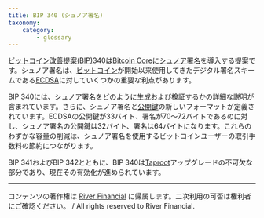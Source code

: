 ```yaml
---
title: BIP 340 (シュノア署名)
taxonomy:
    category:
        - glossary
---
```


[ビットコイン改善提案(BIP)](http://lostinbitcoin.jp.testrs.jp/staging/glossary/bip/)340は[Bitcoin Core](http://lostinbitcoin.jp.testrs.jp/staging/glossary/bitcoin_core/)に[シュノア署名](http://lostinbitcoin.jp.testrs.jp/staging/glossary/schnorr_signature/)を導入する提案です。シュノア署名は、[ビットコイン](http://lostinbitcoin.jp.testrs.jp/staging/glossary/bitcoin/)が開始以来使用してきたデジタル署名スキームである[ECDSA](http://lostinbitcoin.jp.testrs.jp/staging/glossary/ecdsa/)に対していくつかの重要な利点があります。

BIP 340には、シュノア署名をどのように生成および検証するかの詳細な説明が含まれています。さらに、シュノア署名と[公開鍵](http://lostinbitcoin.jp.testrs.jp/staging/glossary/public_key/)の新しいフォーマットが定義されています。ECDSAの公開鍵が33バイト、署名が70～72バイトであるのに対し、シュノア署名の公開鍵は32バイト、署名は64バイトになります。これらのわずかな容量の削減は、シュノア署名を使用するビットコインユーザーの取引手数料の節約につながります。

BIP 341およびBIP 342とともに、BIP 340は[Taproot](http://lostinbitcoin.jp.testrs.jp/staging/glossary/taproot/)アップグレードの不可欠な部分であり、現在その有効化が進められています。

---
コンテンツの著作権は [River Financial](https://river.com/) に帰属します。二次利用の可否は権利者にご確認ください。 / All rights reserved to River Financial.
